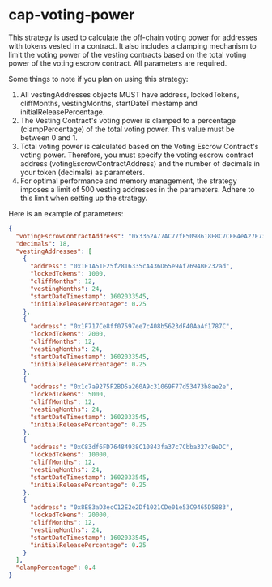 # cap-voting-power

This strategy is used to calculate the off-chain voting power for addresses with tokens vested in a contract. It also includes a clamping mechanism to limit the voting power of the vesting contracts based on the total voting power of the voting escrow contract. All parameters are required.

Some things to note if you plan on using this strategy:

1. All vestingAddresses objects MUST have address, lockedTokens, cliffMonths, vestingMonths, startDateTimestamp and initialReleasePercentage.
2. The Vesting Contract's voting power is clamped to a percentage (clampPercentage) of the total voting power. This value must be between 0 and 1.
3. Total voting power is calculated based on the Voting Escrow Contract's voting power. Therefore, you must specify the voting escrow contract address (votingEscrowContractAddress) and the number of decimals in your token (decimals) as parameters.
4. For optimal performance and memory management, the strategy imposes a limit of 500 vesting addresses in the parameters. Adhere to this limit when setting up the strategy.

Here is an example of parameters:

```json
{
  "votingEscrowContractAddress": "0x3362A77AC77fF5098618F8C7CFB4eA27E738229f",
  "decimals": 18,
  "vestingAddresses": [
    {
      "address": "0x1E1A51E25f2816335cA436D65e9Af7694BE232ad",
      "lockedTokens": 1000,
      "cliffMonths": 12,
      "vestingMonths": 24,
      "startDateTimestamp": 1602033545,
      "initialReleasePercentage": 0.25
    },
    {
      "address": "0x1F717Ce8ff07597ee7c408b5623dF40AaAf1787C",
      "lockedTokens": 2000,
      "cliffMonths": 12,
      "vestingMonths": 24,
      "startDateTimestamp": 1602033545,
      "initialReleasePercentage": 0.25
    },
    {
      "address": "0x1c7a9275F2BD5a260A9c31069F77d53473b8ae2e",
      "lockedTokens": 5000,
      "cliffMonths": 12,
      "vestingMonths": 24,
      "startDateTimestamp": 1602033545,
      "initialReleasePercentage": 0.25
    },
    {
      "address": "0xC83df6FD76484938C10843fa37c7Cbba327c8eDC",
      "lockedTokens": 10000,
      "cliffMonths": 12,
      "vestingMonths": 24,
      "startDateTimestamp": 1602033545,
      "initialReleasePercentage": 0.25
    },
    {
      "address": "0x8E83aD3ecC12E2e2Df1021CDe01e53C9465D5883",
      "lockedTokens": 20000,
      "cliffMonths": 12,
      "vestingMonths": 24,
      "startDateTimestamp": 1602033545,
      "initialReleasePercentage": 0.25
    }
  ],
  "clampPercentage": 0.4
}
```